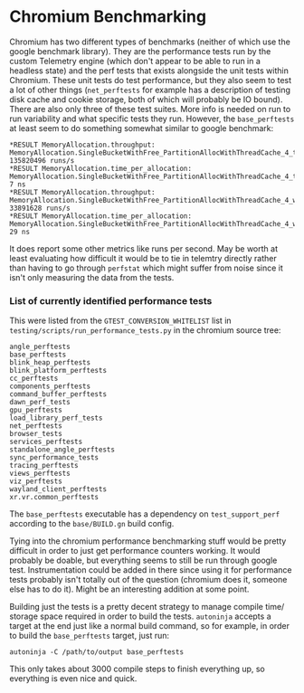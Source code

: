 # Chromium Benchmarking

Chromium has two different types of benchmarks (neither of which use
the google benchmark library). They are the performance tests run by the
custom Telemetry engine (which don't appear to be able to run in a headless
state) and the perf tests that exists alongside the unit tests within Chromium.
These unit tests do test performance, but they also seem to test a lot of other
things (`net_perftests` for example has a description of testing disk cache
and cookie storage, both of which will probably be IO bound). There are also
only three of these test suites. More info is needed on run to run variability
and what specific tests they run. However, the `base_perftests` at least seem
to do something somewhat similar to google benchmark:
```
*RESULT MemoryAllocation.throughput: MemoryAllocation.SingleBucketWithFree_PartitionAllocWithThreadCache_4_total= 135820496 runs/s
*RESULT MemoryAllocation.time_per_allocation: MemoryAllocation.SingleBucketWithFree_PartitionAllocWithThreadCache_4_total= 7 ns
*RESULT MemoryAllocation.throughput: MemoryAllocation.SingleBucketWithFree_PartitionAllocWithThreadCache_4_worst= 33891628 runs/s
*RESULT MemoryAllocation.time_per_allocation: MemoryAllocation.SingleBucketWithFree_PartitionAllocWithThreadCache_4_worst= 29 ns
```
It does report some other metrics like runs per second. May be
worth at least evaluating how difficult it would be to tie in telemtry directly
rather than having to go through `perfstat` which might suffer from noise since
it isn't only measuring the data from the tests.

### List of currently identified performance tests

This were listed from the `GTEST_CONVERSION_WHITELIST` list in
`testing/scripts/run_performance_tests.py` in the chromium source tree:
```
angle_perftests
base_perftests
blink_heap_perftests
blink_platform_perftests
cc_perftests
components_perftests
command_buffer_perftests
dawn_perf_tests
gpu_perftests
load_library_perf_tests
net_perftests
browser_tests
services_perftests
standalone_angle_perftests
sync_performance_tests
tracing_perftests
views_perftests
viz_perftests
wayland_client_perftests
xr.vr.common_perftests
```

The `base_perftests` executable has a dependency on `test_support_perf`
according to the `base/BUILD.gn` build config.

Tying into the chromium performance benchmarking stuff would be pretty
difficult in order to just get performance counters working. It would
probably be doable, but everything seems to still be run through google
test. Instrumentation could be added in there since using it for performance
tests probably isn't totally out of the question (chromium does it, someone
else has to do it). Might be an interesting addition at some point.

Building just the tests is a pretty decent strategy to manage compile time/
storage space required in order to build the tests. `autoninja` accepts a
target at the end just like a normal build command, so for example, in order
to build the `base_perftests` target, just run:
```
autoninja -C /path/to/output base_perftests
```
This only takes about 3000 compile steps to finish everything up, so everything
is even nice and quick.